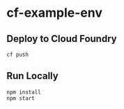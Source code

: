 cf-example-env
==============


Deploy to Cloud Foundry
-----------------------------

```
cf push
```

Run Locally
-----------

```
npm install
npm start
```
